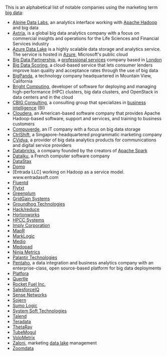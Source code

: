 <p>This is an alphabetical list of notable companies using the marketing term <a href="https://en.wikipedia.org/wiki/Big_data" title="Big data">big data</a>:</p>
<ul>
<li><a href="https://en.wikipedia.org/wiki/Alpine_Data_Labs" title="Alpine Data Labs">Alpine Data Labs</a>, an analytics interface working with <a href="https://en.wikipedia.org/wiki/Apache_Hadoop" title="Apache Hadoop">Apache Hadoop</a> and big data</li>
<li><a href="https://en.wikipedia.orghttps://en.wikipedia.org/wiki/Axtria" title="Axtria">Axtria</a>, is a global big data analytics company with a focus on commercial insights and operations for the Life Sciences and Financial Services industry</li>
<li><a href="https://en.wikipedia.org/wiki/Azure_Data_Lake" title="Azure Data Lake">Azure Data Lake</a> is a highly scalable data storage and analytics service. The service is hosted in <a href="/wiki/Microsoft_Azure" title="Microsoft Azure">Azure</a>, Microsoft's public cloud</li>
<li><a href="https://en.wikipedia.org/wiki/Big_Data_Partnership" title="Big Data Partnership">Big Data Partnership</a>, a <a href="https://en.wikipedia.org/wiki/Professional_services" title="Professional services">professional services</a> company based in <a href="/wiki/London" title="London">London</a></li>
<li><a href="https://en.wikipedia.org/wiki/Big_Data_Scoring" title="Big Data Scoring">Big Data Scoring</a>, a cloud-based service that lets consumer lenders improve loan quality and acceptance rates through the use of big data</li>
<li><a href="https://en.wikipedia.org/wiki/BigPanda" title="BigPanda">BigPanda</a>, a technology company headquartered in Mountain View, California</li>
<li><a href="https://en.wikipedia.org/wiki/Bright_Computing" title="Bright Computing">Bright Computing</a>, developer of software for deploying and managing high-performance (HPC) clusters, big data clusters, and OpenStack in data centers and in the cloud</li>
<li><a href="https://en.wikipedia.org/wiki/CBIG_Consulting" title="CBIG Consulting">CBIG Consulting</a>, a consulting group that specializes in <a href="https://en.wikipedia.org/wiki/Business_intelligence" title="Business intelligence">business intelligence</a> (BI)</li>
<li><a href="https://en.wikipedia.org/wiki/Cloudera" title="Cloudera">Cloudera</a>, an American-based software company that provides Apache Hadoop-based software, support and services, and training to business customers</li>
<li><a href="https://en.wikipedia.org/wiki/Compuverde" title="Compuverde">Compuverde</a>, an IT company with a focus on big data storage</li>
<li><a href="https://en.wikipedia.org/wiki/CtrlShift" title="CtrlShift">CtrlShift</a>, a Singapore-headquartered programmatic marketing company</li>
<li><a href="https://en.wikipedia.org/wiki/CVidya" title="CVidya">CVidya</a>, a provider of big data analytics products for communications and digital service providers</li>
<li><a href="https://en.wikipedia.org/wiki/Databricks" title="Databricks">Databricks</a>, a company founded by the creators of <a href="https://en.wikipedia.org/wiki/Apache_Spark" title="Apache Spark">Apache Spark</a></li>
<li><a href="https://en.wikipedia.org/wiki/Dataiku" title="Dataiku">Dataiku</a>, a French computer software company</li>
<li><a href="https://en.wikipedia.org/wiki/DataStax" title="DataStax">DataStax</a></li>
<li><a href="https://en.wikipedia.org/wiki/Domo_(company)" title="Domo (company)">Domo</a></li>
<li>[Entrada LLC] working on Hadoop as a service model. www.entradasoft.com</li>
<li><a href="https://en.wikipedia.org/wiki/Fluentd" title="Fluentd">Fluentd</a></li>
<li><a href="https://en.wikipedia.org/wiki/Flytxt" title="Flytxt">Flytxt</a></li>
<li><a href="https://en.wikipedia.org/wiki/Greenplum" title="Greenplum">Greenplum</a></li>
<li><a href="https://en.wikipedia.org/wiki/GridGain_Systems" title="GridGain Systems">GridGain Systems</a></li>
<li><a href="https://en.wikipedia.org/wiki/Groundhog_Technologies" title="Groundhog Technologies">Groundhog Technologies</a></li>
<li><a href="https://en.wikipedia.org/wiki/Hack/reduce" title="Hack/reduce">Hack/reduce</a></li>
<li><a href="https://en.wikipedia.org/wiki/Hortonworks" title="Hortonworks">Hortonworks</a></li>
<li><a href="https://en.wikipedia.org/wiki/HPCC_Systems" title="HPCC Systems">HPCC Systems</a></li>
<li><a href="https://en.wikipedia.org/wiki/Imply_Corporation" title="Imply Corporation">Imply Corporation</a></li>
<li><a href="https://en.wikipedia.org/wiki/MapR" title="MapR">MapR</a></li>
<li><a href="https://en.wikipedia.org/wiki/MarkLogic" title="MarkLogic">MarkLogic</a></li>
<li><a href="https://en.wikipedia.org/wiki/Medio" title="Medio">Medio</a></li>
<li><a href="https://en.wikipedia.org/wiki/Medopad" title="Medopad">Medopad</a></li>
<li><a href="https://en.wikipedia.org/wiki/Ninja_Metrics" title="Ninja Metrics">Ninja Metrics</a></li>
<li><a href="https://en.wikipedia.org/wiki/Palantir_Technologies" title="Palantir Technologies">Palantir Technologies</a></li>
<li><a href="https://en.wikipedia.org/wiki/Pentaho" title="Pentaho">Pentaho</a>, a data integration and business analytics company with an enterprise-class, open source-based platform for big data deployments</li>
<li><a href="https://en.wikipedia.org/wiki/Platfora" title="Platfora">Platfora</a></li>
<li><a href="https://en.wikipedia.org/wiki/Quertle" title="Quertle">Quertle</a></li>
<li><a href="https://en.wikipedia.org/wiki/Rocket_Fuel_Inc." title="Rocket Fuel Inc.">Rocket Fuel Inc.</a></li>
<li><a href="https://en.wikipedia.org/wiki/SalesforceIQ" title="SalesforceIQ">SalesforceIQ</a></li>
<li><a href="https://en.wikipedia.org/wiki/Sense_Networks" title="Sense Networks">Sense Networks</a></li>
<li><a href="https://en.wikipedia.org/wiki/Sojern" title="Sojern">Sojern</a></li>
<li><a href="https://en.wikipedia.org/wiki/Sumo_Logic" title="Sumo Logic">Sumo Logic</a></li>
<li><a href="/w/index.php?title=System_Soft_Technologies&amp;action=edit&amp;redlink=1" class="new" title="System Soft Technologies (page does not exist)">System Soft Technologies</a></li>
<li><a href="https://en.wikipedia.org/wiki/Talend" title="Talend">Talend</a></li>
<li><a href="https://en.wikipedia.org/wiki/Teradata" title="Teradata">Teradata</a></li>
<li><a href="https://en.wikipedia.org/wiki/ThetaRay" title="ThetaRay">ThetaRay</a></li>
<li><a href="https://en.wikipedia.org/wiki/TubeMogul" title="TubeMogul">TubeMogul</a></li>
<li><a href="https://en.wikipedia.org/wiki/VoloMetrix" title="VoloMetrix">VoloMetrix</a></li>
<li><a href="https://en.wikipedia.org/wiki/Zaloni" title="Zaloni">Zaloni</a>, marketing <a href="https://en.wikipedia.org/wiki/Data_lake" title="Data lake">data lake</a> management</li>
<li><a href="https://en.wikipedia.org/wiki/Zoomdata" title="Zoomdata">Zoomdata</a></li>
</ul>
